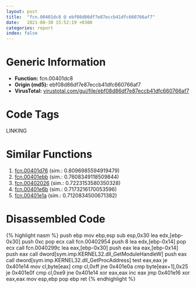 ```yaml
---
layout: post
title:  "fcn.00401dc8 @ ebf08d86df7e87eccb41dfc660766af7"
date:   2021-08-30 15:52:19 +0300
categories: report
index: false
---
```


# Generic Information
- **Function:** fcn.00401dc8
- **Origin (md5):** ebf08d86df7e87eccb41dfc660766af7
- **VirusTotal:** [virustotal.com/gui/file/ebf08d86df7e87eccb41dfc660766af7][virustotal_ref]

# Code Tags
<span class="tag" id="LINKING">LINKING</span>


# Similar Functions

1. [fcn.00401d76][similar_1_ref] (sim.: 0.8096985594919479)
2. [fcn.00401ebb][similar_2_ref] (sim.: 0.7608349118509844)
3. [fcn.00402026][similar_3_ref] (sim.: 0.7223153580350328)
4. [fcn.00401e6b][similar_4_ref] (sim.: 0.7173216170053596)
5. [fcn.00401e1a][similar_5_ref] (sim.: 0.7120834500671382)


# Disassembled Code

{% highlight nasm %}
push ebp
mov ebp,esp
sub esp,0x30
lea edx,[ebp-0x30]
push 0xc
pop ecx
call fcn.00402954
push 8
lea edx,[ebp-0x14]
pop ecx
call fcn.0040299c
lea eax,[ebp-0x30]
push eax
lea eax,[ebp-0x14]
push eax
call dword[sym.imp.KERNEL32.dll_GetModuleHandleW]
push eax
call dword[sym.imp.KERNEL32.dll_GetProcAddress]
test eax,eax
je 0x401e14
mov cl,byte[eax]
cmp cl,0xff
jne 0x401e0a
cmp byte[eax+1],0x25
je 0x401e0f
cmp cl,0xe9
jne 0x401e14
xor eax,eax
inc eax
jmp 0x401e16
xor eax,eax
mov esp,ebp
pop ebp
ret 
{% endhighlight %}


[similar_1_ref]: /report/fcn.00401d76@ebf08d86df7e87eccb41dfc660766af7
[similar_2_ref]: /report/fcn.00401ebb@ebf08d86df7e87eccb41dfc660766af7
[similar_3_ref]: /report/fcn.00402026@ebf08d86df7e87eccb41dfc660766af7
[similar_4_ref]: /report/fcn.00401e6b@ebf08d86df7e87eccb41dfc660766af7
[similar_5_ref]: /report/fcn.00401e1a@ebf08d86df7e87eccb41dfc660766af7
[virustotal_ref]: https://www.virustotal.com/gui/file/ebf08d86df7e87eccb41dfc660766af7